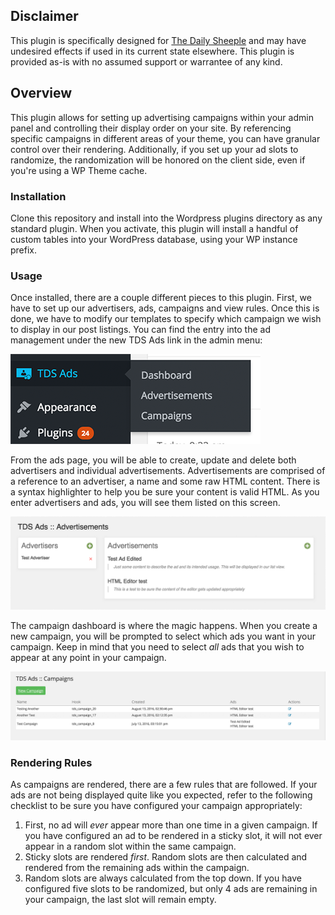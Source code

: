 ## Disclaimer

This plugin is specifically designed for [The Daily Sheeple](http://www.thedailysheeple.com)
and may have undesired effects if used in its current state elsewhere. This plugin is provided
as-is with no assumed support or warrantee of any kind.

## Overview

This plugin allows for setting up advertising campaigns within your admin panel and controlling
their display order on your site. By referencing specific campaigns in different areas of your
theme, you can have granular control over their rendering. Additionally, if you set up your ad
slots to randomize, the randomization will be honored on the client side, even if you're using
a WP Theme cache.

### Installation

Clone this repository and install into the Wordpress plugins directory as any standard plugin.
When you activate, this plugin will install a handful of custom tables into your WordPress
database, using your WP instance prefix.

### Usage

Once installed, there are a couple different pieces to this plugin. First, we have to set up
our advertisers, ads, campaigns and view rules. Once this is done, we have to modify our
templates to specify which campaign we wish to display in our post listings. You can find the
entry into the ad management under the new TDS Ads link in the admin menu:

![Admin Menu](docs/admin-menu.png)

From the ads page, you will be able to create, update and delete both advertisers and
individual advertisements. Advertisements are comprised of a reference to an advertiser, a
name and some raw HTML content. There is a syntax highlighter to help you be sure your content
is valid HTML. As you enter advertisers and ads, you will see them listed on this screen.

![Advertiser Listing](docs/ad-page.png)

The campaign dashboard is where the magic happens. When you create a new campaign, you will be
prompted to select which ads you want in your campaign. Keep in mind that you need to select
*all* ads that you wish to appear at any point in your campaign.

![Campaign Listing](docs/campaign-page.png)

### Rendering Rules

As campaigns are rendered, there are a few rules that are followed. If your ads are not being
displayed quite like you expected, refer to the following checklist to be sure you have
configured your campaign appropriately:

1. First, no ad will *ever* appear more than one time in a given campaign. If you have
configured an ad to be rendered in a sticky slot, it will not ever appear in a random slot
within the same campaign.
2. Sticky slots are rendered *first*. Random slots are then calculated and rendered from the
remaining ads within the campaign.
3. Random slots are always calculated from the top down. If you have configured five slots to
be randomized, but only 4 ads are remaining in your campaign, the last slot will remain empty.
